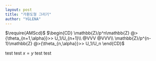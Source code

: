 ```yaml
---
layout: post
title: "가환도형 그리기"
author: "YGLENA"
---
```

$\require{AMScd}$
$\begin{CD}
\mathbb{Z}/p^n\mathbb{Z} @>{\theta_{n+1,\alpha}}>> U_1/U_{n+1}\\
@VVV @VVV\\
\mathbb{Z}/p^{n-1}\mathbb{Z} @>{\theta_{n,\alpha}}>> U_1/U_n
\end{CD}$

test test $x=y$ test test
